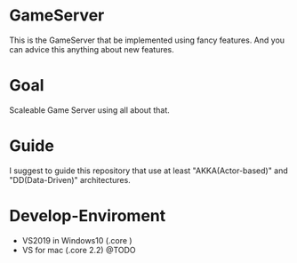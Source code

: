 # GameServer
This is the GameServer that be implemented using fancy features.
And you can advice this anything about new features.

# Goal
Scaleable Game Server using all about that.

# Guide
I suggest to guide this repository that use at least "AKKA(Actor-based)" and "DD(Data-Driven)" architectures.

# Develop-Enviroment
- VS2019 in Windows10 (.core )
- VS for mac (.core 2.2) @TODO